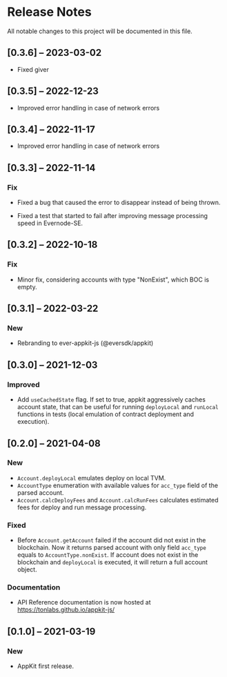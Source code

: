 # Release Notes

All notable changes to this project will be documented in this file.


## [0.3.6] – 2023-03-02

- Fixed giver

## [0.3.5] – 2022-12-23

- Improved error handling in case of network errors

## [0.3.4] – 2022-11-17

- Improved error handling in case of network errors

## [0.3.3] – 2022-11-14

### Fix

-   Fixed a bug that caused the error to disappear instead of being thrown.

-   Fixed a test that started to fail after improving message processing speed in Evernode-SE.


## [0.3.2] – 2022-10-18
### Fix
- Minor fix, considering accounts with type "NonExist", which BOC is empty. 

## [0.3.1] – 2022-03-22

### New
- Rebranding to ever-appkit-js (@eversdk/appkit)

## [0.3.0] – 2021-12-03

### Improved
- Add `useCachedState` flag. If set to true, appkit aggressively caches account state, that can be useful for running `deployLocal` and `runLocal` functions in tests (local emulation of contract deployment and execution).

## [0.2.0] – 2021-04-08

### New
- `Account.deployLocal` emulates deploy on local TVM.
- `AccountType` enumeration with available values for `acc_type` field of the parsed account.
- `Account.calcDeployFees` and `Account.calcRunFees` calculates estimated fees for deploy and run message processing.

### Fixed
- Before `Account.getAccount` failed if the account did not exist in the blockchain. Now it returns parsed account with only field `acc_type` equals to `AccountType.nonExist`. If account does not exist in the blockchain and `deployLocal` is executed,  it will return a full account object. 

### Documentation
- API Reference documentation is now hosted at https://tonlabs.github.io/appkit-js/ 

## [0.1.0] – 2021-03-19

### New
- AppKit first release.
